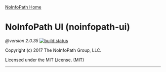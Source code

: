 [NoInfoPath Home](http://gitlab.imginconline.com/noinfopath/noinfopath/wikis/home)

NoInfoPath UI (noinfopath-ui)
=============================================

*@version 2.0.35* [![build status](http://gitlab.imginconline.com/noinfopath/noinfopath-ui/badges/master/build.svg)](http://gitlab.imginconline.com/noinfopath/noinfopath-ui/commits/master)

Copyright (c) 2017 The NoInfoPath Group, LLC.

Licensed under the MIT License. (MIT)
___

